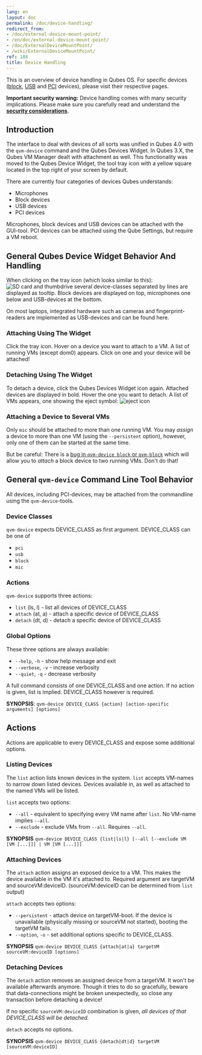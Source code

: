 ```yaml
---
lang: en
layout: doc
permalink: /doc/device-handling/
redirect_from:
- /doc/external-device-mount-point/
- /en/doc/external-device-mount-point/
- /doc/ExternalDeviceMountPoint/
- /wiki/ExternalDeviceMountPoint/
ref: 188
title: Device Handling
---
```



This is an overview of device handling in Qubes OS.
For specific devices ([block](/doc/block-devices/), [USB](/doc/usb-devices/) and [PCI](/doc/pci-devices/) devices), please visit their respective pages.

**Important security warning:** Device handling comes with many security implications.
Please make sure you carefully read and understand the **[security considerations](/doc/device-handling-security/)**.


## Introduction ##

The interface to deal with devices of all sorts was unified in Qubes 4.0 with the `qvm-device` command and the Qubes Devices Widget.
In Qubes 3.X, the Qubes VM Manager dealt with attachment as well.
This functionality was moved to the Qubes Device Widget, the tool tray icon with a yellow square located in the top right of your screen by default.

There are currently four categories of devices Qubes understands:
 - Microphones
 - Block devices
 - USB devices
 - PCI devices

Microphones, block devices and USB devices can be attached with the GUI-tool.
PCI devices can be attached using the Qube Settings, but require a VM reboot.


## General Qubes Device Widget Behavior And Handling ##

When clicking on the tray icon (which looks similar to this): ![SD card and thumbdrive](/attachment/wiki/Devices/media-removable.png) several device-classes separated by lines are displayed as tooltip.
Block devices are displayed on top, microphones one below and USB-devices at the bottom.

On most laptops, integrated hardware such as cameras and fingerprint-readers are implemented as USB-devices and can be found here.


### Attaching Using The Widget ###

Click the tray icon.
Hover on a device you want to attach to a VM.
A list of running VMs (except dom0) appears.
Click on one and your device will be attached!


### Detaching Using The Widget ###

To detach a device, click the Qubes Devices Widget icon again.
Attached devices are displayed in bold.
Hover the one you want to detach.
A list of VMs appears, one showing the eject symbol: ![eject icon](/attachment/wiki/Devices/media-eject.png)


### Attaching a Device to Several VMs ###

Only `mic` should be attached to more than one running VM.
You may *assign* a device to more than one VM (using the `--persistent` option), however, only one of them can be started at the same time.

But be careful: There is a [bug in `qvm-device block` or `qvm-block`](https://github.com/QubesOS/qubes-issues/issues/4692) which will allow you to *attach* a block device to two running VMs.
Don't do that!


## General `qvm-device` Command Line Tool Behavior ##

All devices, including PCI-devices, may be attached from the commandline using the `qvm-device`-tools.


### Device Classes ###

`qvm-device` expects DEVICE_CLASS as first argument.
DEVICE_CLASS can be one of

 - `pci`
 - `usb`
 - `block`
 - `mic`


### Actions ###

`qvm-device` supports three actions:

 - `list` (ls, l) - list all devices of DEVICE_CLASS
 - `attach` (at, a) - attach a specific device of DEVICE_CLASS
 - `detach` (dt, d) - detach a specific device of DEVICE_CLASS


### Global Options ###

These three options are always available:

- `--help`, `-h` - show help message and exit
- `--verbose`, `-v` - increase verbosity
- `--quiet`, `-q` - decrease verbosity

A full command consists of one DEVICE_CLASS and one action.
If no action is given, list is implied.
DEVICE_CLASS however is required.

**SYNOPSIS**:
`qvm-device DEVICE_CLASS {action} [action-specific arguments] [options]`

## Actions

Actions are applicable to every DEVICE_CLASS and expose some additional options.

### Listing Devices

The `list` action lists known devices in the system.
`list` accepts VM-names to narrow down listed devices.
Devices available in, as well as attached to the named VMs will be listed.

`list` accepts two options:

- `--all` - equivalent to specifying every VM name after `list`.
No VM-name implies `--all`.
- `--exclude` - exclude VMs from `--all`.
Requires `--all`.

**SYNOPSIS**
`qvm-device DEVICE_CLASS {list|ls|l} [--all [--exclude VM [VM [...]]] | VM [VM [...]]]`

### Attaching Devices

The `attach` action assigns an exposed device to a VM.
This makes the device available in the VM it's attached to.
Required argument are targetVM and sourceVM:deviceID.
(sourceVM:deviceID can be determined from `list` output)

`attach` accepts two options:

- `--persistent` - attach device on targetVM-boot.
If the device is unavailable (physically missing or sourceVM not started), booting the targetVM fails.
- `--option`, `-o` - set additional options specific to DEVICE_CLASS.

**SYNOPSIS**
`qvm-device DEVICE_CLASS {attach|at|a} targetVM sourceVM:deviceID [options]`

### Detaching Devices

The `detach` action removes an assigned device from a targetVM.
It won't be available afterwards anymore.
Though it tries to do so gracefully, beware that data-connections might be broken unexpectedly, so close any transaction before detaching a device!

If no specific `sourceVM:deviceID` combination is given, *all devices of that DEVICE_CLASS will be detached.*

`detach` accepts no options.

**SYNOPSIS**
`qvm-device DEVICE_CLASS {detach|dt|d} targetVM [sourceVM:deviceID]`

